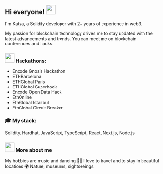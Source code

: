 ## Hi everyone! <img src="https://github.com/KatyaRyazantseva/KatyaRyazantseva/assets/47656938/114c7de5-92d0-49d2-96b4-47c9476e2e35"  width="30" >

I'm Katya, a Solidity developer with 2+ years of experience in web3.

My passion for blockchain technology drives me to stay updated with the
latest advancements and trends. You can meet me on blockchain conferences and hacks.

### <img src="https://github.com/KatyaRyazantseva/KatyaRyazantseva/assets/47656938/c4cf1a8a-ee1a-48f0-892c-bf553c9651bb"  width="30" > Hackathons:
- Encode Gnosis Hackathon
- ETHBarcelona
- ETHGlobal Paris
- ETHGlobal Superhack
- Encode Open Data Hack
- EthOnline
- EthGlobal Istanbul
- EthGlobal Circuit Breaker

### 🎓 My stack:
Solidity, Hardhat, JavaScript, TypeScript, React, Next.js, Node.js

### <img src="https://github.com/KatyaRyazantseva/KatyaRyazantseva/assets/47656938/0812da3b-22a9-427f-b707-595c7b5a6a9a"  width="30" > More about me
My hobbies are music and dancing 💃🎵 
I love to travel and to stay in beautiful locations 🌍 Nature, museums, sightseeings
